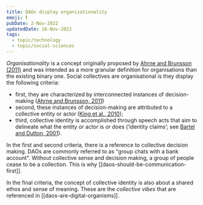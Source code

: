 ```yaml
---
title: DAOs display organizationality
emoji: 🕴
pubDate: 2-Nov-2022
updatedDate: 16-Nov-2022
tags:
  - topic/technology
  - topic/social-sciences
---
```


_Organisationality_ is a concept originally proposed by [Ahrne and Brunsson (2011)](https://journals.sagepub.com/doi/10.1177/1350508410376256) and was intended as a more granular definition for organisations than the existing binary one. Social collectives are organisational is they display the following criteria:

- first, they are characterized by interconnected instances of decision-making ([Ahrne and Brunsson, 2011](https://journals.sagepub.com/doi/10.1177/1350508410376256))
- second, these instances of decision-making are attributed to a collective entity or actor ([King et al., 2010](https://doi.org/10.1287/orsc.1090.0443));
- third, collective identity is accomplished through speech acts that aim to delineate what the entity or actor is or does (‘identity claims’; see [Bartel and Dutton, 2001](https://www.semanticscholar.org/paper/Ambiguous-Organizational-Memberships%3A-Constructing-Hogg-Terry/1f920a3748cbfc48395a38a6828808f61b698bdc)).

In the first and second criteria, there is a reference to collective decision making. DAOs are commonly referred to as "group chats with a bank account". Without collective sense and decision making, a group of people cease to be a collection. This is why [[daos-should-be-communication-first]].

In the final criteria, the concept of collective identity is also about a shared ethos and sense of meaning. These are the _collective vibes_ that are referenced in [[daos-are-digital-organisms]].
